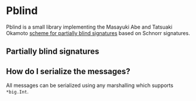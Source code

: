 # Pblind

Pblind is a small library implementing the Masayuki Abe and Tatsuaki Okamoto
[scheme for partially blind signatures](https://www.iacr.org/archive/crypto2000/18800272/18800272.pdf)
based on Schnorr signatures.

## Partially blind signatures

## How do I serialize the messages?

All messages can be serialized using any marshalling which supports `*big.Int`.
